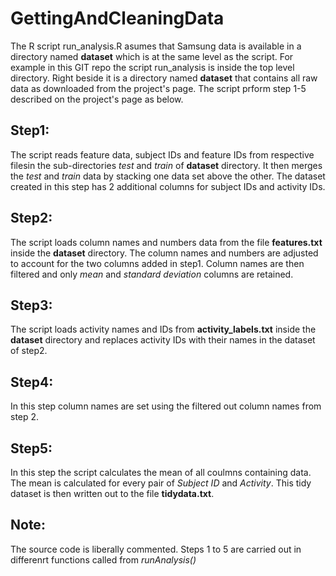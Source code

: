 GettingAndCleaningData
======================
The R script run_analysis.R asumes that Samsung data is available in a directory named **dataset** which is at the same level as the script. For example in this GIT repo the script run_analysis is inside the top level directory. Right beside it is a directory named **dataset** that contains all raw data as downloaded from the project's page. The script prform step 1-5 described on the project's page as below. 

Step1:
------
The script reads feature data, subject IDs and feature IDs from respective filesin the sub-directories *test* and *train* of **dataset** directory.
It then merges the *test* and *train* data by stacking one data set above the other. The dataset created in this step has 2 additional columns for subject IDs and activity IDs.

Step2:
------
The script loads column names and numbers data from the file **features.txt** inside the **dataset** directory. The column names and numbers are adjusted to account for the two columns added in step1.
Column names are then filtered and only *mean* and *standard deviation* columns are retained. 

Step3:
------
The script loads activity names and IDs from **activity_labels.txt** inside the **dataset** directory and replaces activity IDs with their names in the dataset of step2.

Step4:
------   
In this step column names are set using the filtered out column names from step
2.


Step5:
------
In this step the script calculates the mean of all coulmns containing data. The mean is calculated for every pair of *Subject ID* and *Activity*. This tidy dataset is then written out to the file **tidydata.txt**.

Note:
-----
The source code is liberally commented. Steps 1 to 5 are carried out in differenrt functions called from *runAnalysis()*
 
   

